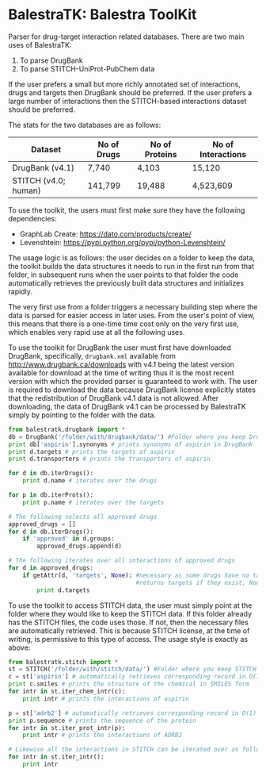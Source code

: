 BalestraTK: Balestra ToolKit
==========

Parser for drug-target interaction related databases.
There are two main uses of BalestraTK: 

1. To parse DrugBank
2. To parse STITCH-UniProt-PubChem data

If the user prefers a small but more richly annotated set of interactions,
drugs and targets then DrugBank should be preferred. If the user prefers a
large number of interactions then the STITCH-based interactions dataset should
be preferred. 

The stats for the two databases are as follows:

| Dataset | No of Drugs    | No of Proteins | No of Interactions |
| --------|---------|-------|------|
| DrugBank (v4.1)  | 7,740   | 4,103    | 15,120 |
| STITCH (v4.0; human) | 141,799 | 19,488 | 4,523,609 |

To use the toolkit, the users must first make sure they have the following
dependencies: 
- GraphLab Create: https://dato.com/products/create/
- Levenshtein: https://pypi.python.org/pypi/python-Levenshtein/

The usage logic is as follows: the user decides on a folder to keep the data,
the toolkit builds the data structures it needs to run in the first run from
that folder, in subsequent runs when the user points to that folder the code
automatically retrieves the previously built data structures and initializes
rapidly. 

The very first use from a folder triggers a necessary building step where
the data is parsed for easier access in later uses. From the user's point of
view, this means that there is a one-time time cost only on the very first use,
which enables very rapid use at all the following uses.

To use the toolkit for DrugBank the user must first have downloaded DrugBank, 
specifically, `drugbank.xml` available from http://www.drugbank.ca/downloads 
with v4.1 being the latest version available for download at the time of writing 
thus it is the most recent version with which the provided parser is guaranteed
to work with. The user is required to download the data because DrugBank license 
explicitly states that the redistribution of DrugBank v4.1 data is not allowed. 
After downloading, the data of DrugBank v4.1 can be processed by BalestraTK 
simply by pointing to the folder with the data. 

```python
from balestratk.drugbank import *
db = DrugBank('/folder/with/drugbank/data/') #Folder where you keep DrugBank data
print db['aspirin'].synonyms # prints synonyms of aspirin in DrugBank
print d.targets # prints the targets of aspirin
print d.transporters # prints the transporters of aspirin

for d in db.iterDrugs(): 
    print d.name # iterates over the drugs

for p in db.iterProts():
    print p.name # iterates over the targets

# The following selects all approved drugs
approved_drugs = []
for d in db.iterDrugs():
    if 'approved' in d.groups:
        approved_drugs.append(d)

# The following iterates over all interactions of approved drugs
for d in approved_drugs:
    if getAttr(d, 'targets', None): #necessary as some drugs have no targets
                                    #returns targets if they exist, None o.w.
        print d.targets 
```

To use the toolkit to access STITCH data, the user must simply point at the
folder where they would like to keep the STITCH data. If this folder already
has the STITCH files, the code uses those. If not, then the necessary files are
automatically retrieved. This is because STITCH license, at the time of
writing, is permissive to this type of access. The usage style is exactly as above:

```python
from balestratk.stitch import *
st = STITCH('/folder/with/stitch/data/') #Folder where you keep STITCH data
c = st['aspirin'] # automatically retrieves corresponding record in O(1) time
print c.smiles # prints the structure of the chemical in SMILES form
for intr in st.iter_chem_intr(c):
    print intr # prints the interactions of aspirin

p = st['adrb2'] # automatically retrieves corresponding record in O(1) time
print p.sequence # prints the sequence of the protein
for intr in st.iter_prot_intr(p):
    print intr # prints the interactions of ADRB2

# Likewise all the interactions in STITCH can be iterated over as follows
for intr in st.iter_intr():
    print intr
```
